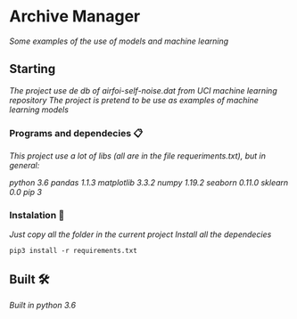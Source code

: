 # Archive Manager

_Some examples of the use of models and machine learning_

## Starting

_The project use de db of airfoi-self-noise.dat from UCI machine learning repository_
_The project is pretend to be use as examples of machine learning models_

### Programs and dependecies 📋
_This project use a lot of libs (all are in the file requeriments.txt), but in general:_

_python 3.6_
_pandas 1.1.3_
_matplotlib 3.3.2_
_numpy 1.19.2_
_seaborn 0.11.0_
_sklearn 0.0_
_pip 3_

### Instalation 🔧

_Just copy all the folder in the current project_
_Install all the dependecies_

```
pip3 install -r requirements.txt
```

## Built 🛠️  

_Built in python 3.6_
